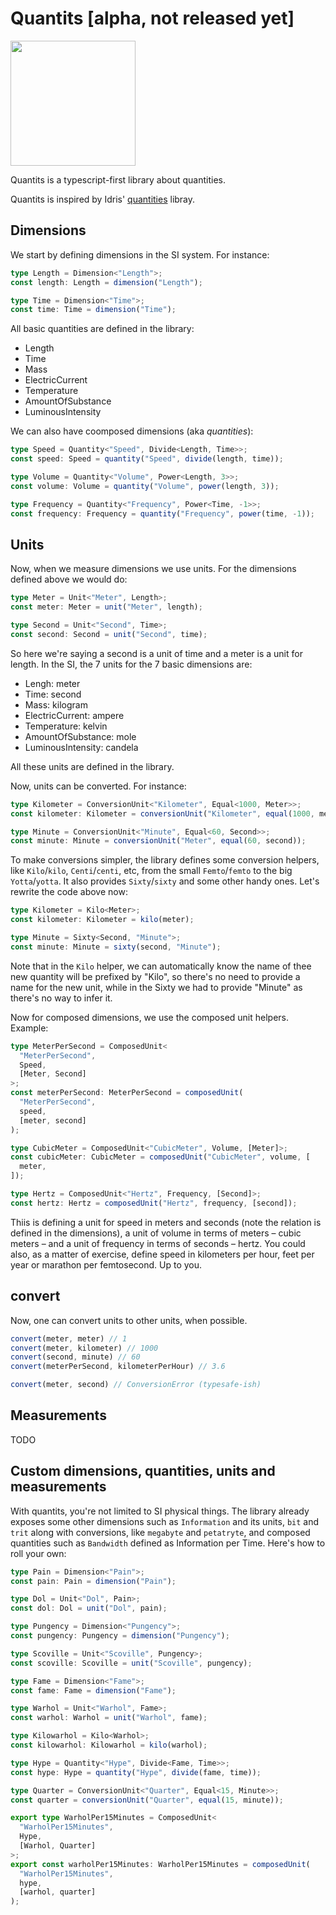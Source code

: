 # Quantits [alpha, not released yet]

<img src="https://upload.wikimedia.org/wikipedia/commons/3/3c/SI_Illustration_Base_Units_and_Constants_Colour_Full.svg" width=200 />

Quantits is a typescript-first library about quantities.

Quantits is inspired by Idris' [quantities](https://github.com/timjb/quantities) libray.

## Dimensions

We start by defining dimensions in the SI system. For instance:

```ts
type Length = Dimension<"Length">;
const length: Length = dimension("Length");

type Time = Dimension<"Time">;
const time: Time = dimension("Time");
```

All basic quantities are defined in the library:

- Length
- Time
- Mass
- ElectricCurrent
- Temperature
- AmountOfSubstance
- LuminousIntensity

We can also have coomposed dimensions (aka _quantities_):

```ts
type Speed = Quantity<"Speed", Divide<Length, Time>>;
const speed: Speed = quantity("Speed", divide(length, time));

type Volume = Quantity<"Volume", Power<Length, 3>>;
const volume: Volume = quantity("Volume", power(length, 3));

type Frequency = Quantity<"Frequency", Power<Time, -1>>;
const frequency: Frequency = quantity("Frequency", power(time, -1));
```

## Units

Now, when we measure dimensions we use units. For the dimensions defined above we would do:

```ts
type Meter = Unit<"Meter", Length>;
const meter: Meter = unit("Meter", length);

type Second = Unit<"Second", Time>;
const second: Second = unit("Second", time);
```

So here we're saying a second is a unit of time and a meter is a unit for length. In the SI, the 7 units for the 7 basic dimensions are:

- Lengh: meter
- Time: second
- Mass: kilogram
- ElectricCurrent: ampere
- Temperature: kelvin
- AmountOfSubstance: mole
- LuminousIntensity: candela

All these units are defined in the library.

Now, units can be converted. For instance:

```ts
type Kilometer = ConversionUnit<"Kilometer", Equal<1000, Meter>>;
const kilometer: Kilometer = conversionUnit("Kilometer", equal(1000, meter));

type Minute = ConversionUnit<"Minute", Equal<60, Second>>;
const minute: Minute = conversionUnit("Meter", equal(60, second));
```

To make conversions simpler, the library defines some conversion helpers, like `Kilo`/`kilo`, `Centi`/`centi`, etc, from the small `Femto`/`femto` to the big `Yotta`/`yotta`. It also provides `Sixty`/`sixty` and some other handy ones. Let's rewrite the code above now:

```ts
type Kilometer = Kilo<Meter>;
const kilometer: Kilometer = kilo(meter);

type Minute = Sixty<Second, "Minute">;
const minute: Minute = sixty(second, "Minute");
```

Note that in the `Kilo` helper, we can automatically know the name of thee new quantity will be prefixed by "Kilo", so there's no need to provide a name for the new unit, while in the Sixty we had to provide "Minute" as there's no way to infer it.

Now for composed dimensions, we use the composed unit helpers. Example:

```ts
type MeterPerSecond = ComposedUnit<
  "MeterPerSecond",
  Speed,
  [Meter, Second]
>;
const meterPerSecond: MeterPerSecond = composedUnit(
  "MeterPerSecond",
  speed,
  [meter, second]
);

type CubicMeter = ComposedUnit<"CubicMeter", Volume, [Meter]>;
const cubicMeter: CubicMeter = composedUnit("CubicMeter", volume, [
  meter,
]);

type Hertz = ComposedUnit<"Hertz", Frequency, [Second]>;
const hertz: Hertz = composedUnit("Hertz", frequency, [second]);
```

Thiis is defining a unit for speed in meters and seconds (note the relation is defined in the dimensions), a unit of volume in terms of meters – cubic meters – and a unit of frequency in terms of seconds – hertz. You could also, as a matter of exercise, define speed in kilometers per hour, feet per year or marathon per femtosecond. Up to you.

## convert

Now, one can convert units to other units, when possible.

```ts
convert(meter, meter) // 1
convert(meter, kilometer) // 1000
convert(second, minute) // 60
convert(meterPerSecond, kilometerPerHour) // 3.6

convert(meter, second) // ConversionError (typesafe-ish)
```

## Measurements

TODO

## Custom dimensions, quantities, units and measurements

With quantits, you're not limited to SI physical things. The library already exposes some other dimensions such as `Information` and its units, `bit` and `trit` along with conversions, like `megabyte` and `petatryte`, and composed quantities such as `Bandwidth` defined as Information per Time. Here's how to roll your own:

```ts
type Pain = Dimension<"Pain">;
const pain: Pain = dimension("Pain");

type Dol = Unit<"Dol", Pain>;
const dol: Dol = unit("Dol", pain);

type Pungency = Dimension<"Pungency">;
const pungency: Pungency = dimension("Pungency");

type Scoville = Unit<"Scoville", Pungency>;
const scoville: Scoville = unit("Scoville", pungency);

type Fame = Dimension<"Fame">;
const fame: Fame = dimension("Fame");

type Warhol = Unit<"Warhol", Fame>;
const warhol: Warhol = unit("Warhol", fame);

type Kilowarhol = Kilo<Warhol>;
const kilowarhol: Kilowarhol = kilo(warhol);

type Hype = Quantity<"Hype", Divide<Fame, Time>>;
const hype: Hype = quantity("Hype", divide(fame, time));

type Quarter = ConversionUnit<"Quarter", Equal<15, Minute>>;
const quarter = conversionUnit("Quarter", equal(15, minute));

export type WarholPer15Minutes = ComposedUnit<
  "WarholPer15Minutes",
  Hype,
  [Warhol, Quarter]
>;
export const warholPer15Minutes: WarholPer15Minutes = composedUnit(
  "WarholPer15Minutes",
  hype,
  [warhol, quarter]
);
```
